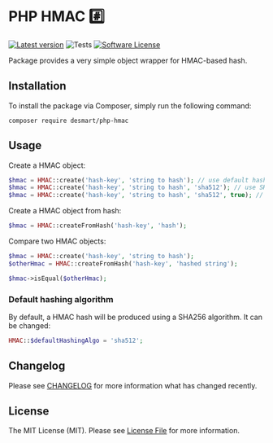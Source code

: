 # PHP HMAC #️⃣

[![Latest version](https://img.shields.io/packagist/v/desmart/php-hmac.svg?style=flat)](https://github.com/DeSmart/php-hmac)
![Tests](https://github.com/desmart/php-hmac/workflows/Run%20Tests/badge.svg)
[![Software License](https://img.shields.io/badge/license-MIT-brightgreen.svg)](https://github.com/DeSmart/php-hmac/blob/master/LICENSE)

Package provides a very simple object wrapper for HMAC-based hash.

## Installation
To install the package via Composer, simply run the following command:
```
composer require desmart/php-hmac
```

## Usage
Create a HMAC object:
```php
$hmac = HMAC::create('hash-key', 'string to hash'); // use default hashing algorithm (SHA256)
$hmac = HMAC::create('hash-key', 'string to hash', 'sha512'); // use SHA512 as hashing algorithm
$hmac = HMAC::create('hash-key', 'string to hash', 'sha512', true); // use raw output (instead of lowercase hexits)
```

Create a HMAC object from hash:
```php
$hmac = HMAC::createFromHash('hash-key', 'hash');
```

Compare two HMAC objects:
```php
$hmac = HMAC::create('hash-key', 'string to hash');
$otherHmac = HMAC::createFromHash('hash-key', 'hashed string');

$hmac->isEqual($otherHmac);
```

### Default hashing algorithm
By default, a HMAC hash will be produced using a SHA256 algorithm. It can be changed:
```php
HMAC::$defaultHashingAlgo = 'sha512';
```

## Changelog

Please see [CHANGELOG](CHANGELOG.md) for more information what has changed recently.

## License

The MIT License (MIT). Please see [License File](LICENSE.md) for more information.